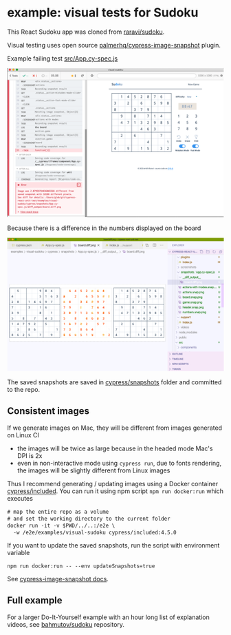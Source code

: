 # example: visual tests for Sudoku

This React Sudoku app was cloned from [raravi/sudoku](https://github.com/raravi/sudoku).

Visual testing uses open source [palmerhq/cypress-image-snapshot](https://github.com/palmerhq/cypress-image-snapshot) plugin.

Example failing test [src/App.cy-spec.js](src/App.cy-spec.js)

![failing test](images/test.png)

Because there is a difference in the numbers displayed on the board

![Visual diff](images/board-diff.png)

The saved snapshots are saved in [cypress/snapshots](cypress/snapshots) folder and committed to the repo.

## Consistent images

If we generate images on Mac, they will be different from images generated on Linux CI

- the images will be twice as large because in the headed mode Mac's DPI is 2x
- even in non-interactive mode using `cypress run`, due to fonts rendering, the images will be slightly different from Linux images

Thus I recommend generating / updating images using a Docker container [cypress/included](https://github.com/cypress-io/cypress-docker-images/tree/master/included). You can run it using npm script `npm run docker:run` which executes

```
# map the entire repo as a volume
# and set the working directory to the current folder
docker run -it -v $PWD/../..:/e2e \
  -w /e2e/examples/visual-sudoku cypress/included:4.5.0
```

If you want to update the saved snapshots, run the script with environment variable

```shell
npm run docker:run -- --env updateSnapshots=true
```

See [cypress-image-snapshot docs](https://github.com/palmerhq/cypress-image-snapshot#updating-snapshots).

## Full example

For a larger Do-It-Yourself example with an hour long list of explanation videos, see [bahmutov/sudoku](https://github.com/bahmutov/sudoku) repository.
